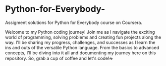 # Python-for-Everybody-
Assigment solutions for Python for Everybody course on Coursera.


Welcome to my Python coding journey! Join me as I navigate the exciting world of programming, solving problems and creating fun projects along the way. 
I'll be sharing my progress, challenges, and successes as I learn the ins and outs of the versatile Python language. From the basics to advanced concepts,
I'll be diving into it all and documenting my journey here on this repository. 
So, grab a cup of coffee and let's code!☕
